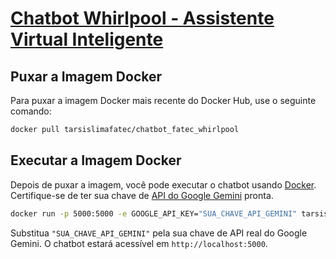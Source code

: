 # [Chatbot Whirlpool - Assistente Virtual Inteligente](https://hub.docker.com/r/tarsislimafatec/chatbot_fatec_whirlpool)

## Puxar a Imagem Docker

Para puxar a imagem Docker mais recente do Docker Hub, use o seguinte comando:

```bash
docker pull tarsislimafatec/chatbot_fatec_whirlpool
```

## Executar a Imagem Docker

Depois de puxar a imagem, você pode executar o chatbot usando [Docker](). Certifique-se de ter sua chave de [API do Google Gemini](https://aistudio.google.com/api-keys) pronta.

```bash
docker run -p 5000:5000 -e GOOGLE_API_KEY="SUA_CHAVE_API_GEMINI" tarsislimafatec/chatbot_fatec_whirlpool
```

Substitua `"SUA_CHAVE_API_GEMINI"` pela sua chave de API real do Google Gemini. O chatbot estará acessível em `http://localhost:5000`.
